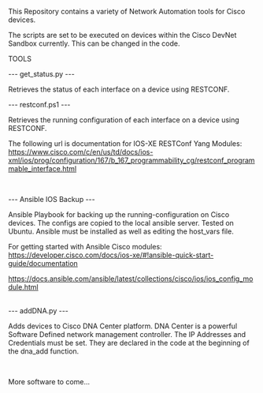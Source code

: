 This Repository contains a variety of Network Automation tools for Cisco devices.

The scripts are set to be executed on devices within the Cisco DevNet Sandbox currently. This can be changed in the code. 

TOOLS
<br>

--- get_status.py ---

Retrieves the status of each interface on a device using RESTCONF.
<br>

--- restconf.ps1 ---

Retrieves the running configuration of each interface on a device using RESTCONF.

The following url is documentation for IOS-XE RESTConf Yang Modules:
https://www.cisco.com/c/en/us/td/docs/ios-xml/ios/prog/configuration/167/b_167_programmability_cg/restconf_programmable_interface.html

<br>

--- Ansible IOS Backup ---

Ansible Playbook for backing up the running-configuration on Cisco devices.
The configs are copied to the local ansible server.
Tested on Ubuntu. Ansible must be installed as well as editing the host_vars file.

For getting started with Ansible Cisco modules:
https://developer.cisco.com/docs/ios-xe/#!ansible-quick-start-guide/documentation

https://docs.ansible.com/ansible/latest/collections/cisco/ios/ios_config_module.html

<br>
--- addDNA.py ---

Adds devices to Cisco DNA Center platform. DNA Center is a powerful Software Defined network management controller.
The IP Addresses and Credentials must be set. They are declared in the code at the beginning of the dna_add function.

<br>

More software to come...
